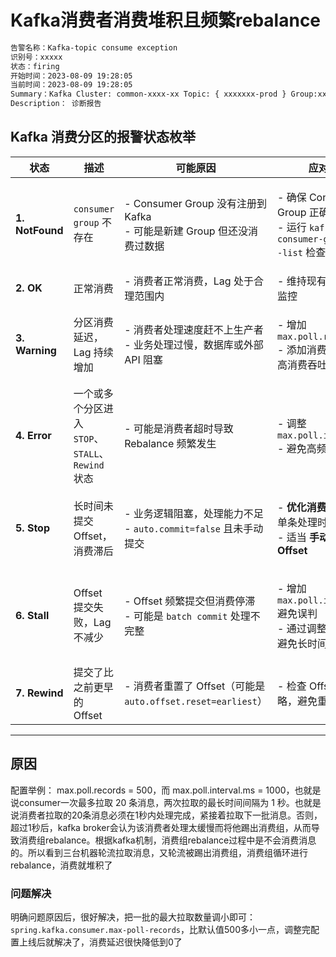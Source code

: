# Kafka消费者消费堆积且频繁rebalance

```sh
告警名称：Kafka-topic consume exception
识别号：xxxxx
状态：firing 
开始时间：2023-08-09 19:28:05
当前时间：2023-08-09 19:28:05
Summary：Kafka Cluster: common-xxxx-xx Topic: { xxxxxxx-prod } Group:xxxxxxx-prod Status: STALL
Description： 诊断报告

```

## Kafka 消费分区的报警状态枚举

| **状态**          | **描述**                               | **可能原因**                                                           | **应对方案**                                                                                    |
| --------------- | ------------------------------------ | ------------------------------------------------------------------ | ------------------------------------------------------------------------------------------- |
| **1. NotFound** | `consumer group` 不存在                 | <p>- Consumer Group 没有注册到 Kafka<br>- 可能是新建 Group 但还没消费过数据</p>      | <p>- 确保 Consumer Group 正确启动<br>- 运行 <code>kafka-consumer-groups.sh --list</code> 检查</p>     |
| **2. OK**       | 正常消费                                 | - 消费者正常消费，Lag 处于合理范围内                                              | - 维持现有状态，定期监控                                                                               |
| **3. Warning**  | 分区消费延迟，Lag 持续增加                      | <p>- 消费者处理速度赶不上生产者<br>- 业务处理过慢，数据库或外部 API 阻塞</p>                   | <p>- 增加 <code>max.poll.records</code><br>- 添加消费者实例，提高消费吞吐</p>                               |
| **4. Error**    | 一个或多个分区进入 `STOP`、`STALL`、`Rewind` 状态 | - 可能是消费者超时导致 Rebalance 频繁发生                                        | <p>- 调整 <code>max.poll.interval.ms</code><br>- 避免高频 Rebalance</p>                           |
| **5. Stop**     | 长时间未提交 Offset，消费滞后                   | <p>- 业务逻辑阻塞，处理能力不足<br>- <code>auto.commit=false</code> 且未手动提交</p>  | <p>- <strong>优化消费逻辑</strong>，减少单条处理时间<br>- 适当 <strong>手动提交 Offset</strong></p>              |
| **6. Stall**    | Offset 提交失败，Lag 不减少                  | <p>- Offset 频繁提交但消费停滞<br>- 可能是 <code>batch commit</code> 处理不完整</p> | <p>- 增加 <code>max.poll.interval.ms</code> 避免误判<br>- 通过调整 <strong>批处理大小</strong> 避免长时间阻塞</p> |
| **7. Rewind**   | 提交了比之前更早的 Offset                     | - 消费者重置了 Offset（可能是 `auto.offset.reset=earliest`）                  | - 检查 Offset 重置策略，避免重复消费                                                                     |

***



## 原因

配置举例： max.poll.records = 500，而 max.poll.interval.ms = 1000，也就是说consumer一次最多拉取 20 条消息，两次拉取的最长时间间隔为 1 秒。也就是说消费者拉取的20条消息必须在1秒内处理完成，紧接着拉取下一批消息。否则，超过1秒后，kafka broker会认为该消费者处理太缓慢而将他踢出消费组，从而导致消费组rebalance。根据kafka机制，消费组rebalance过程中是不会消费消息的。所以看到三台机器轮流拉取消息，又轮流被踢出消费组，消费组循环进行rebalance，消费就堆积了&#x20;



### 问题解决

明确问题原因后，很好解决，把一批的最大拉取数量调小即可：`spring.kafka.consumer.max-poll-records`，比默认值500多小一点，调整完配置上线后就解决了，消费延迟很快降低到0了

